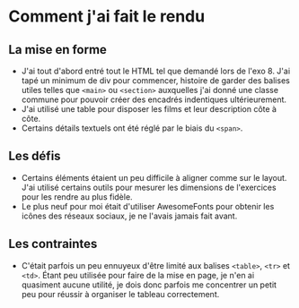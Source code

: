 # Comment j'ai fait le rendu

## La mise en forme 
- J'ai tout d'abord entré tout le HTML tel que demandé lors de l'exo 8. J'ai tapé un minimum de div pour commencer, histoire de garder des balises utiles telles que `<main>` ou `<section>` auxquelles j'ai donné une classe commune pour pouvoir créer des encadrés indentiques ultérieurement. 
- J'ai utilisé une table pour disposer les films et leur description côte à côte. 
- Certains détails textuels ont été réglé par le biais du `<span>`. 

## Les défis
- Certains éléments étaient un peu difficile à aligner comme sur le layout. J'ai utilisé certains outils pour mesurer les dimensions de l'exercices pour les rendre au plus fidèle. 
- Le plus neuf pour moi était d'utiliser AwesomeFonts pour obtenir les icônes des réseaux sociaux, je ne l'avais jamais fait avant. 


## Les contraintes
- C'était parfois un peu ennuyeux d'être limité aux balises `<table>`, `<tr>` et `<td>`. Étant peu utilisée pour faire de la mise en page, je n'en ai quasiment aucune utilité, je dois donc parfois me concentrer un petit peu pour réussir à organiser le tableau correctement. 